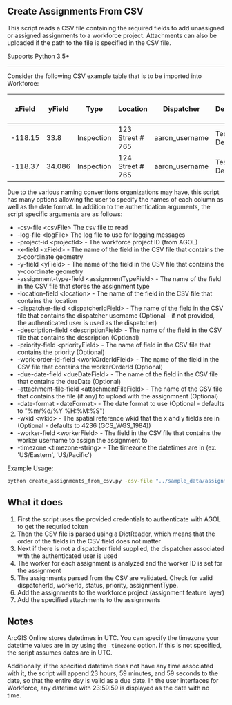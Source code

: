 ## Create Assignments From CSV

This script reads a CSV file containing the required fields to add unassigned or assigned assignments to a workforce project. Attachments can also be uploaded if the path to the file is specified in the CSV file.

Supports Python 3.5+

----

Consider the following CSV example table that is to be imported into Workforce:

| xField  | yField | Type | Location         | Dispatcher | Description      | Priority | Work Order Id | Due Date  | Attachment                           |
|---------|--------|------|------------------|------------|------------------|----------|---------------|-----------|--------------------------------------|
| -118.15 | 33.8   | Inspection    | 123 Street # 765 | aaron_username          | Test Description | high        | 1             | 4/28/2016 | ../sample_data/attachments/logo1.png |
| -118.37 | 34.086 | Inspection    | 124 Street # 765 | aaron_username         | Test Description | low        | 2             | 4/29/2016 |                                      |


Due to the various naming conventions organizations may have, this script has many options allowing the user to specify the names of each column as well as the date format. In addition to the authentication arguments, the script specific arguments are as follows:

- -csv-file \<csvFile\> The csv file to read
- -log-file \<logFile\> The log file to use for logging messages
- -project-id \<projectId\> - The workforce project ID (from AGOL)
- -x-field \<xField\> - The name of the field in the CSV file that contains the x-coordinate geometry
- -y-field \<yField\> - The name of the field in the CSV file that contains the y-coordinate geometry
- -assignment-type-field \<assignmentTypeField\> - The name of the field in the CSV file that stores the assignment type
- -location-field \<location\> - The name of the field in the CSV file that contains the location
- -dispatcher-field \<dispatcherIdField\> - The name of the field in the CSV file that contains the dispatcher username (Optional - if not provided, the authenticated user is used as the dispatcher)
- -description-field \<descriptionField\> - The name of the field in the CSV file that contains the description (Optional)
- -priority-field \<priorityField\> - The name of field in the CSV file that contains the priority (Optional)
- -work-order-id-field \<workOrderIdField\> - The name of the field in the CSV file that contains the workerOrderId (Optional)
- -due-date-field \<dueDateField\> - The name of the field in the CSV file that contains the dueDate (Optional)
- -attachment-file-field \<attachmentFileField\> - The name of the CSV file that contains the file (if any) to upload with the assignmnent (Optional)
- -date-format \<dateFormat\> - The date format to use (Optional - defaults to "%m/%d/%Y %H:%M:%S")
- -wkid \<wkid\> - The spatial reference wkid that the x and y fields are in (Optional - defaults to 4236 (GCS_WGS_1984))
- -worker-field \<workerField\> - The field in the CSV file that contains the worker username to assign the assignment to
- -timezone \<timezone-string\> - The timezone the datetimes are in (ex. 'US/Eastern', 'US/Pacific')

Example Usage:
```bash
python create_assignments_from_csv.py -csv-file "../sample_data/assignments.csv" -u username -p password -org "https://<org>.maps.arcgis.com" -project-id "038a1926d2d741dc8acabefd5b2cc5d3" -x-field "xField" -y-field "yField" -assignment-type-field "Type" -location-field "Location" -description-field "Description" -priority-field "Priority" -work-order-id-field "Work Order Id" -due-date-field "Due Date" -attachment-file-field "Attachment" -wkid 102100 -log-file "../log.txt" -worker-field "Worker" -timezone "US/Eastern"
```

## What it does

 1. First the script uses the provided credentials to authenticate with AGOL to get the requried token
 2. Then the CSV file is parsed using a DictReader, which means that the order of the fields in the CSV field does not matter
 3. Next if there is not a dispatcher field supplied, the dispatcher associated with the authenticated user is used
 4. The worker for each assignment is analyzed and the worker ID is set for the assignment
 4. The assignments parsed from the CSV are validated. Check for valid dispatcherId, workerId, status, priority, assignmentType.
 5. Add the assignments to the workforce project (assignment feature layer)
 6. Add the specified attachments to the assignments
 
## Notes

ArcGIS Online stores datetimes in UTC. You can specify the timezone your datetime values are in by using the `-timezone` option. If this is not specified, the script assumes dates are in UTC.

Additionally, if the specified datetime does not have any time associated with it, the script will append 23 hours, 59 minutes, and 59 seconds to the date, so that the entire day is valid as a due date. In the user interfaces for Workforce, any datetime with 23:59:59 is displayed as the date with no time.


